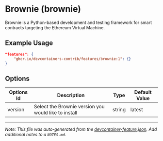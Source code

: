 
# Brownie (brownie)

Brownie is a Python-based development and testing framework for smart contracts targeting the Ethereum Virtual Machine.

## Example Usage

```json
"features": {
    "ghcr.io/devcontainers-contrib/features/brownie:1": {}
}
```

## Options

| Options Id | Description | Type | Default Value |
|-----|-----|-----|-----|
| version | Select the Brownie version you would like to install | string | latest |



---

_Note: This file was auto-generated from the [devcontainer-feature.json](https://github.com/devcontainers-contrib/features/blob/main/src/brownie/devcontainer-feature.json).  Add additional notes to a `NOTES.md`._
